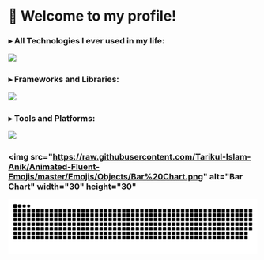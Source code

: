 # 🚩 Welcome to my profile! 

### ▸ All Technologies I ever used in my life:

<a href="https://skillicons.dev">
  <img src="https://skillicons.dev/icons?i=js,html,css,py,c" />
</a>

### ▸ Frameworks and Libraries:
<a href="https://skillicons.dev">
  <img src="https://skillicons.dev/icons?i=nodejs,discordjs,tailwind" />
</a>

### ▸ Tools and Platforms:
<a href="https://skillicons.dev">
  <img src="https://skillicons.dev/icons?i=git,github,figma,discord" />
</a>

### <img src="https://raw.githubusercontent.com/Tarikul-Islam-Anik/Animated-Fluent-Emojis/master/Emojis/Objects/Bar%20Chart.png" alt="Bar Chart" width="30" height="30"  

<picture>
  <source media="(prefers-color-scheme: dark)" srcset="https://raw.githubusercontent.com/mari4souza/mari4souza/output/github-contribution-grid-snake-dark.svg">
  <source media="(prefers-color-scheme: light)" srcset="https://raw.githubusercontent.com/mari4souza/mari4souza/output/github-contribution-grid-snake.svg">
  <img alt="github contribution grid snake animation" src="https://raw.githubusercontent.com/mari4souza/mari4souza/output/github-contribution-grid-snake.svg">
</picture>
<br><br>
